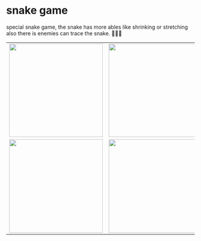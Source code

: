 # snake game
special snake game, the snake has more ables like shrinking or stretching also there is enemies can trace the snake. 🐍🐍🐍

<table>
<tr>
  <td>
    <img src="https://user-images.githubusercontent.com/34489987/213444567-cdf33c73-66dd-4b9c-b099-6c8c992c73cd.png" 
    style="width: 250px; height=250;"/> 
  </td>
  <td> 
    <img src="https://user-images.githubusercontent.com/34489987/213444645-7cc2f95a-4914-4963-89af-ed0628370a59.png" 
     style="width: 250px; height=250;"/>
  </td>
</tr>

<tr>
  <td>
    <img src="https://user-images.githubusercontent.com/34489987/213444669-2191b537-1525-41c2-a870-8baeb3248694.png" 
     style="width: 250px; height=250;"/> 
  </td>
  <td> 
    <img src="https://user-images.githubusercontent.com/34489987/213444699-09fd7701-01a4-4b0b-8aa8-816232829b29.png"  
     style="width: 250px; height=250;"/>
  </td>
</tr>

</table>
